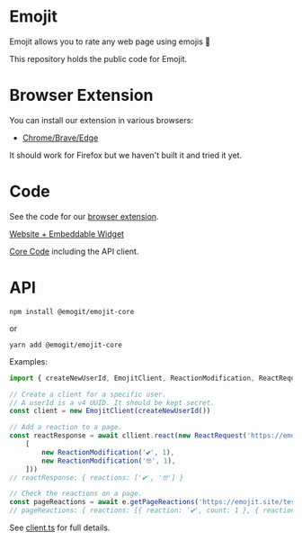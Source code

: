 # Emojit
Emojit allows you to rate any web page using emojis 🤯

This repository holds the public code for Emojit.

<!-- Following monorepo guide in https://valcker.medium.com/configuring-typescript-monorepo-with-eslint-prettier-and-webstorm-61a71f218104. -->

# Browser Extension
You can install our extension in various browsers:
* [Chrome/Brave/Edge](https://chrome.google.com/webstore/detail/fdaopifdchifnfaiammaknlaniecbdmo)

It should work for Firefox but we haven't built it and tried it yet.

# Code
See the code for our [browser extension](./extension).

<!-- TODO Show gif of using the extension. -->

[Website + Embeddable Widget](./site)

[Core Code](./core) including the API client.

# API
`npm install @emogit/emojit-core`

or

`yarn add @emogit/emojit-core`

Examples:
```TypeScript
import { createNewUserId, EmojitClient, ReactionModification, ReactRequest } from '@emogit/emojit-core'

// Create a client for a specific user.
// A userId is a v4 UUID. It should be kept secret.
const client = new EmojitClient(createNewUserId())

// Add a reaction to a page.
const reactResponse = await cllient.react(new ReactRequest('https://emojit.site/test',
    [
        new ReactionModification('💕', 1),
        new ReactionModification('🤓', 1),
    ]))
// reactResponse: { reactions: ['💕', '🤓'] }

// Check the reactions on a page.
const pageReactions = await e.getPageReactions('https://emojit.site/test')
// pageReactions: { reactions: [{ reaction: '💕', count: 1 }, { reaction: '🤓', count: 1 }, ...]}
```

See [client.ts](./core/src/api/client.ts) for full details.
